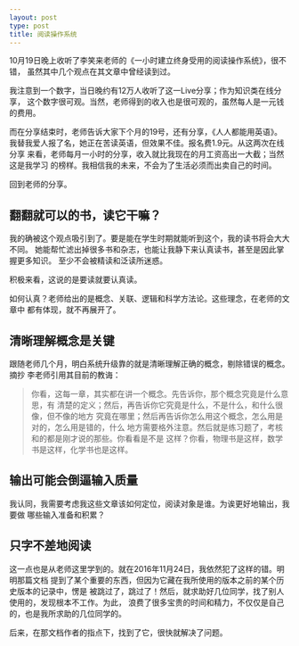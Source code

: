```yaml
---
layout: post
type: post
title: 阅读操作系统
---
```


10月19日晚上收听了李笑来老师的《一小时建立终身受用的阅读操作系统》，很不错，
虽然其中几个观点在其文章中曾经读到过。

我注意到一个数字，当日晚约有12万人收听了这一Live分享；作为知识类在线分享，
这个数字很可观。当然，老师得到的收入也是很可观的，虽然每人是一元钱的费用。

而在分享结束时，老师告诉大家下个月的19号，还有分享，《人人都能用英语》。
我替我爱人报了名，她正在苦读英语，但效果不佳。报名费1.9元。从这两次在线分享
来看，老师每月一小时的分享，收入就比我现在的月工资高出一大截；当然这是我学习
的榜样。我相信我的未来，不会为了生活必须而出卖自己的时间。

回到老师的分享。

## 翻翻就可以的书，读它干嘛？

我的确被这个观点吸引到了。要是能在学生时期就能听到这个，我的读书将会大大不同。
她能帮忙滤出掉很多书和杂志，也能让我静下来认真读书，甚至是因此掌握更多知识。
至少不会被精读和泛读所迷惑。

积极来看，这说的是要读就要认真读。

如何认真？老师给出的是概念、关联、逻辑和科学方法论。这些理念，在老师的文章中
都有体现，就不再展开了。

## 清晰理解概念是关键

跟随老师几个月，明白系统升级靠的就是清晰理解正确的概念，剔除错误的概念。摘抄
李老师引用其目前的教诲：

> 你看，这每一章，其实都在讲一个概念。先告诉你，那个概念究竟是什么意思，有
  清楚的定义；然后，再告诉你它究竟是什么，不是什么，和什么很像，但不像的地方
  究竟在哪里；然后再告诉你怎么用这个概念，怎么用是对的，怎么用是错的，什么
  地方需要格外注意。然后就是练习题了，考核和的都是刚才说的那些。你看看是不是
  这样？你看，物理书是这样，数学书是这样，化学书也是这样。

## 输出可能会倒逼输入质量

我认同，我需要考虑我这些文章该如何定位，阅读对象是谁。为诶更好地输出，我要做
哪些输入准备和积累？

## 只字不差地阅读

这一点也是从老师这里学到的。就在2016年11月24日，我依然犯了这样的错。明明那篇文档
提到了某个重要的东西，但因为它藏在我所使用的版本之前的某个历史版本的记录中，愣是
被跳过了，跳过了！然后，就求助好几位同学，找了别人使用的，发现根本不工作。为此，
浪费了很多宝贵的时间和精力，不仅仅是自己的，也是我所求助的几位同学的。

后来，在那文档作者的指点下，找到了它，很快就解决了问题。

